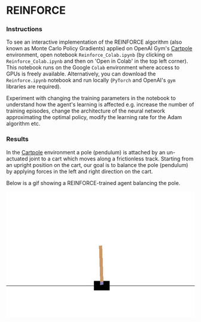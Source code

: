 # REINFORCE

### Instructions

To see an interactive implementation of the REINFORCE algorithm (also known as Monte Carlo Policy Gradients) applied on OpenAI Gym's [Cartpole](https://github.com/openai/gym/blob/master/gym/envs/classic_control/cartpole.py) environment, open notebook `Reinforce_Colab.ipynb` (by clicking on `Reinforce_Colab.ipynb` and then on 'Open in Colab' in the top left corner). This notebook runs on the Google `Colab` environment where access to GPUs is freely available. Alternatively, you can download the `Reinforce.ipynb` notebook and run locally (``PyTorch`` and OpenAI's ``gym`` libraries are required).

Experiment with changing the training parameters in the notebook to understand how the agent's learning is affected e.g. increase the number of training episodes, change the architecture of the neural network approximating the optimal policy, modify the learning rate for the Adam algorithm etc.

### Results 

In the [Cartpole](https://github.com/openai/gym/blob/master/gym/envs/classic_control/cartpole.py) environment a pole (pendulum) is attached by an un-actuated joint to a cart which moves along a frictionless track. Starting from an upright position on the cart, our goal is to balance the pole (pendulum) by applying forces in the left and right direction on the cart.

Below is a gif showing a REINFORCE-trained agent balancing the pole.


![Reinforce trained agent](Reinforce_Cart_Pole_v0.gif)
